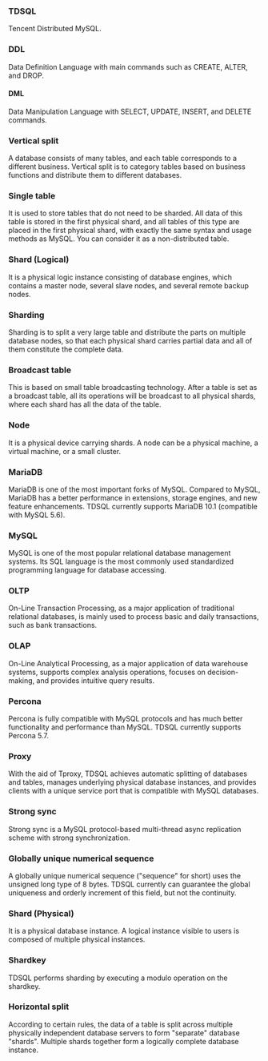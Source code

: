 ### TDSQL
Tencent Distributed MySQL.
### DDL
Data Definition Language with main commands such as CREATE, ALTER, and DROP.
#### DML
Data Manipulation Language with SELECT, UPDATE, INSERT, and DELETE commands.
### Vertical split
A database consists of many tables, and each table corresponds to a different business. Vertical split is to category tables based on business functions and distribute them to different databases.
### Single table
It is used to store tables that do not need to be sharded. All data of this table is stored in the first physical shard, and all tables of this type are placed in the first physical shard, with exactly the same syntax and usage methods as MySQL. You can consider it as a non-distributed table.
### Shard (Logical)
It is a physical logic instance consisting of database engines, which contains a master node, several slave nodes, and several remote backup nodes.
### Sharding
Sharding is to split a very large table and distribute the parts on multiple database nodes, so that each physical shard carries partial data and all of them constitute the complete data.
### Broadcast table
This is based on small table broadcasting technology. After a table is set as a broadcast table, all its operations will be broadcast to all physical shards, where each shard has all the data of the table.
### Node
It is a physical device carrying shards. A node can be a physical machine, a virtual machine, or a small cluster.
### MariaDB
MariaDB is one of the most important forks of MySQL. Compared to MySQL, MariaDB has a better performance in extensions, storage engines, and new feature enhancements. TDSQL currently supports MariaDB 10.1 (compatible with MySQL 5.6).
### MySQL
MySQL is one of the most popular relational database management systems. Its SQL language is the most commonly used standardized programming language for database accessing.
### OLTP
On-Line Transaction Processing, as a major application of traditional relational databases, is mainly used to process basic and daily transactions, such as bank transactions.
### OLAP
On-Line Analytical Processing, as a major application of data warehouse systems, supports complex analysis operations, focuses on decision-making, and provides intuitive query results.
### Percona
Percona is fully compatible with MySQL protocols and has much better functionality and performance than MySQL. TDSQL currently supports Percona 5.7.
### Proxy
With the aid of Tproxy, TDSQL achieves automatic splitting of databases and tables, manages underlying physical database instances, and provides clients with a unique service port that is compatible with MySQL databases.
### Strong sync
Strong sync is a MySQL protocol-based multi-thread async replication scheme with strong synchronization.
### Globally unique numerical sequence
A globally unique numerical sequence ("sequence" for short) uses the unsigned long type of 8 bytes. TDSQL currently can guarantee the global uniqueness and orderly increment of this field, but not the continuity.
### Shard (Physical)
It is a physical database instance. A logical instance visible to users is composed of multiple physical instances.
### Shardkey
TDSQL performs sharding by executing a modulo operation on the shardkey.
### Horizontal split 
According to certain rules, the data of a table is split across multiple physically independent database servers to form "separate" database "shards". Multiple shards together form a logically complete database instance.

